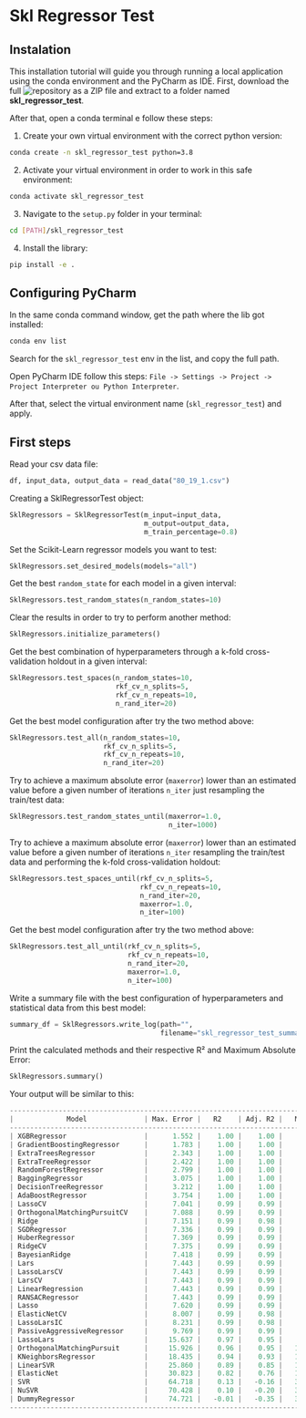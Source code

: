 # Skl Regressor Test
## Instalation
This installation tutorial will guide you through running a local application using the conda environment and the PyCharm as IDE. First, download the full ![repository](https://github.com/matheus-hoffmann/skl_regressor_test) as a ZIP file and extract to a folder named **skl_regressor_test**.

After that, open a conda terminal e follow these steps:
1. Create your own virtual environment with the correct python version:
 
```bash
conda create -n skl_regressor_test python=3.8
```

2. Activate your virtual environment in order to work in this safe environment:

```bash
conda activate skl_regressor_test
```

3. Navigate to the `setup.py` folder in your terminal:

```bash
cd [PATH]/skl_regressor_test
```

4. Install the library:

```bash
pip install -e .
```

## Configuring PyCharm
In the same conda command window, get the path where the lib got installed:

```bash
conda env list
```

Search for the `skl_regressor_test` env in the list, and copy the full path.

Open PyCharm IDE follow this steps: `File -> Settings -> Project -> Project Interpreter ou Python Interpreter`.

After that, select the virtual environment name (`skl_regressor_test`) and apply.

## First steps
Read your csv data file:

```python
df, input_data, output_data = read_data("80_19_1.csv")
```

Creating a SklRegressorTest object:

```python
SklRegressors = SklRegressorTest(m_input=input_data,
                                 m_output=output_data,
                                 m_train_percentage=0.8)
```

Set the Scikit-Learn regressor models you want to test:

```python
SklRegressors.set_desired_models(models="all")
```

Get the best `random_state` for each model in a given interval:

```python
SklRegressors.test_random_states(n_random_states=10)
```

Clear the results in order to try to perform another method:

```python
SklRegressors.initialize_parameters()
```

Get the best combination of hyperparameters through a k-fold cross-validation holdout in a given interval:

```python
SklRegressors.test_spaces(n_random_states=10,
                          rkf_cv_n_splits=5,
                          rkf_cv_n_repeats=10,
                          n_rand_iter=20)
```

Get the best model configuration after try the two method above:

```python
SklRegressors.test_all(n_random_states=10,
                       rkf_cv_n_splits=5,
                       rkf_cv_n_repeats=10,
                       n_rand_iter=20)
```

Try to achieve a maximum absolute error (`maxerror`) lower than an estimated value before a given number of iterations `n_iter` just resampling the train/test data:

```python
SklRegressors.test_random_states_until(maxerror=1.0,
                                       n_iter=1000)
```


Try to achieve a maximum absolute error (`maxerror`) lower than an estimated value before a given number of iterations `n_iter` resampling the train/test data and performing the k-fold cross-validation holdout:

```python
SklRegressors.test_spaces_until(rkf_cv_n_splits=5,
                                rkf_cv_n_repeats=10,
                                n_rand_iter=20,
                                maxerror=1.0,
                                n_iter=100)
```

Get the best model configuration after try the two method above:

```python
SklRegressors.test_all_until(rkf_cv_n_splits=5,
                             rkf_cv_n_repeats=10,
                             n_rand_iter=20,
                             maxerror=1.0,
                             n_iter=100)
```

Write a summary file with the best configuration of hyperparameters and statistical data from this best model:

```python
summary_df = SklRegressors.write_log(path="",
                                     filename="skl_regressor_test_summary")
```

Print the calculated methods and their respective R² and Maximum Absolute Error:

```python
SklRegressors.summary()
```

Your output will be similar to this:

```python
---------------------------------------------------------------------------------------------------------------------
|             Model              | Max. Error |   R2    | Adj. R2 |   MAE   |  RMAE   |   MSE   |  RMSE   |  MAPE   |
---------------------------------------------------------------------------------------------------------------------
| XGBRegressor                   |      1.552 |    1.00 |    1.00 |    0.85 |    0.92 |    0.88 |    0.94 |    0.40 |
| GradientBoostingRegressor      |      1.783 |    1.00 |    1.00 |    0.80 |    0.90 |    0.89 |    0.94 |    0.15 |
| ExtraTreesRegressor            |      2.343 |    1.00 |    1.00 |    0.95 |    0.98 |    1.39 |    1.18 |    0.17 |
| ExtraTreeRegressor             |      2.422 |    1.00 |    1.00 |    1.13 |    1.06 |    2.04 |    1.43 |    0.24 |
| RandomForestRegressor          |      2.799 |    1.00 |    1.00 |    1.40 |    1.18 |    2.55 |    1.60 |    0.10 |
| BaggingRegressor               |      3.075 |    1.00 |    1.00 |    1.17 |    1.08 |    2.26 |    1.50 |    0.16 |
| DecisionTreeRegressor          |      3.212 |    1.00 |    1.00 |    1.27 |    1.13 |    2.90 |    1.70 |    0.22 |
| AdaBoostRegressor              |      3.754 |    1.00 |    1.00 |    1.96 |    1.40 |    5.07 |    2.25 |    0.10 |
| LassoCV                        |      7.041 |    0.99 |    0.99 |    4.57 |    2.14 |   25.00 |    5.00 |    2.07 |
| OrthogonalMatchingPursuitCV    |      7.088 |    0.99 |    0.99 |    4.46 |    2.11 |   24.32 |    4.93 |    2.03 |
| Ridge                          |      7.151 |    0.99 |    0.98 |    5.09 |    2.26 |   28.91 |    5.38 |    1.30 |
| SGDRegressor                   |      7.336 |    0.99 |    0.99 |    4.64 |    2.16 |   25.80 |    5.08 |    2.19 |
| HuberRegressor                 |      7.369 |    0.99 |    0.99 |    4.65 |    2.16 |   26.16 |    5.11 |    2.20 |
| RidgeCV                        |      7.375 |    0.99 |    0.99 |    4.66 |    2.16 |   25.84 |    5.08 |    2.20 |
| BayesianRidge                  |      7.418 |    0.99 |    0.99 |    4.67 |    2.16 |   26.08 |    5.11 |    2.21 |
| Lars                           |      7.443 |    0.99 |    0.99 |    4.68 |    2.16 |   26.22 |    5.12 |    2.22 |
| LassoLarsCV                    |      7.443 |    0.99 |    0.99 |    4.68 |    2.16 |   26.22 |    5.12 |    2.22 |
| LarsCV                         |      7.443 |    0.99 |    0.99 |    4.68 |    2.16 |   26.22 |    5.12 |    2.22 |
| LinearRegression               |      7.443 |    0.99 |    0.99 |    4.68 |    2.16 |   26.22 |    5.12 |    2.22 |
| RANSACRegressor                |      7.443 |    0.99 |    0.99 |    4.68 |    2.16 |   26.22 |    5.12 |    2.22 |
| Lasso                          |      7.620 |    0.99 |    0.99 |    4.68 |    2.16 |   25.52 |    5.05 |    1.40 |
| ElasticNetCV                   |      8.007 |    0.99 |    0.98 |    5.03 |    2.24 |   28.13 |    5.30 |    1.20 |
| LassoLarsIC                    |      8.231 |    0.99 |    0.98 |    4.83 |    2.20 |   29.24 |    5.41 |    1.11 |
| PassiveAggressiveRegressor     |      9.769 |    0.99 |    0.99 |    5.08 |    2.25 |   35.22 |    5.93 |    0.38 |
| LassoLars                      |     15.637 |    0.97 |    0.95 |    7.12 |    2.67 |   65.97 |    8.12 |    0.92 |
| OrthogonalMatchingPursuit      |     15.926 |    0.96 |    0.95 |   10.22 |    3.20 |  119.10 |   10.91 |    1.85 |
| KNeighborsRegressor            |     18.435 |    0.94 |    0.93 |   11.44 |    3.38 |  158.97 |   12.61 |    0.67 |
| LinearSVR                      |     25.860 |    0.89 |    0.85 |   12.34 |    3.51 |  217.04 |   14.73 |    0.90 |
| ElasticNet                     |     30.823 |    0.82 |    0.76 |   15.18 |    3.90 |  341.11 |   18.47 |    0.89 |
| SVR                            |     64.718 |    0.13 |   -0.16 |   32.01 |    5.66 | 1660.40 |   40.75 |    1.09 |
| NuSVR                          |     70.428 |    0.10 |   -0.20 |   33.68 |    5.80 | 1722.84 |   41.51 |    1.85 |
| DummyRegressor                 |     74.721 |   -0.01 |   -0.35 |   35.97 |    6.00 | 1925.02 |   43.88 |    2.21 |
---------------------------------------------------------------------------------------------------------------------
```
